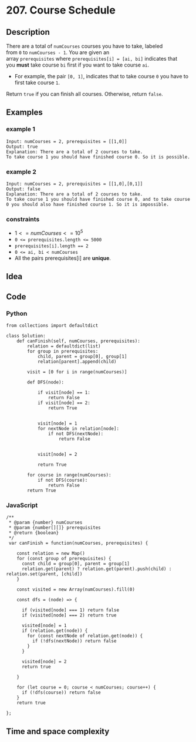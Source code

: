 # 207. Course Schedule

## Description
There are a total of `numCourses` courses you have to take, labeled from `0` to `numCourses - 1`. You are given an array `prerequisites` where `prerequisites[i] = [ai, bi]` indicates that you **must** take course `bi` first if you want to take course `ai`.

- For example, the pair `[0, 1]`, indicates that to take course `0` you have to first take course `1`.

Return `true` if you can finish all courses. Otherwise, return `false`.

## Examples
### example 1
```
Input: numCourses = 2, prerequisites = [[1,0]]
Output: true
Explanation: There are a total of 2 courses to take. 
To take course 1 you should have finished course 0. So it is possible.
```

### example 2
```
Input: numCourses = 2, prerequisites = [[1,0],[0,1]]
Output: false
Explanation: There are a total of 2 courses to take. 
To take course 1 you should have finished course 0, and to take course 0 you should also have finished course 1. So it is impossible.
```

### constraints
- $1 <= numCourses <= 10^5$
- `0 <= prerequisites.length <= 5000`
- `prerequisites[i].length == 2`
- `0 <= ai, bi < numCourses`
- All the pairs prerequisites[i] are **unique**.

## Idea

## Code
### Python
```
from collections import defaultdict

class Solution:
    def canFinish(self, numCourses, prerequisites):
        relation = defaultdict(list)
        for group in prerequisites:
            child, parent = group[0], group[1]
            relation[parent].append(child)
        
        visit = [0 for i in range(numCourses)]
        
        def DFS(node):
            
            if visit[node] == 1: 
                return False
            if visit[node] == 2: 
                return True


            visit[node] = 1
            for nextNode in relation[node]:
                if not DFS(nextNode):
                    return False


            visit[node] = 2
            
            return True
        
        for course in range(numCourses):
            if not DFS(course):
                return False
        return True
```

### JavaScript
```
/**
 * @param {number} numCourses
 * @param {number[][]} prerequisites
 * @return {boolean}
 */
 var canFinish = function(numCourses, prerequisites) {

    const relation = new Map()
    for (const group of prerequisites) {
      const child = group[0], parent = group[1]
      relation.get(parent) ? relation.get(parent).push(child) : relation.set(parent, [child])
    }

    const visited = new Array(numCourses).fill(0)

    const dfs = (node) => {

      if (visited[node] === 1) return false
      if (visited[node] === 2) return true
      
      visited[node] = 1
      if (relation.get(node)) {
        for (const nextNode of relation.get(node)) {
          if (!dfs(nextNode)) return false
        }
      }

      visited[node] = 2
      return true

    }

    for (let course = 0; course < numCourses; course++) {
      if (!dfs(course)) return false
    }
    return true

};
```

## Time and space complexity